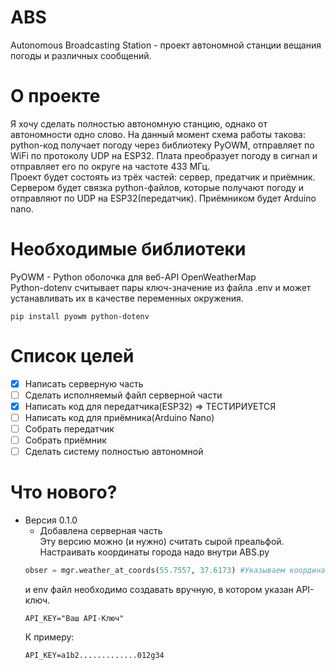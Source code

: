 # ABS
 Autonomous Broadcasting Station - проект автономной станции вещания погоды и различных сообщений.
# О проекте
Я хочу сделать полностью автономную станцию, однако от автономности одно слово. На данный момент схема работы такова: python-код получает погоду через библиотеку PyOWM, отправляет по WiFi по протоколу UDP на ESP32. Плата преобразует погоду в сигнал и отправляет его по округе на частоте 433 МГц.  
Проект будет состоять из трёх частей: сервер, предатчик и приёмник.  
Сервером будет связка python-файлов, которые получают погоду и отправляют по UDP на ESP32(передатчик). Приёмником будет Arduino nano.
# Необходимые библиотеки
PyOWM - Python оболочка для веб-API OpenWeatherMap  
Python-dotenv считывает пары ключ-значение из файла .env и может устанавливать их в качестве переменных окружения.
```
pip install pyowm python-dotenv
```
# Список целей
- [X] Написать серверную часть
- [ ] Сделать исполняемый файл серверной части
- [X] Написать код для передатчика(ESP32) => ТЕСТИРИУЕТСЯ
- [ ] Написать код для приёмника(Arduino Nano)
- [ ] Собрать передатчик
- [ ] Собрать приёмник
- [ ] Сделать систему полностью автономной
# Что нового?
- Версия 0.1.0  
    - Добавлена серверная часть  
    Эту версию можно (и нужно) считать сырой преальфой. Настраивать координаты города надо внутри ABS.py  
    ```python
    obser = mgr.weather_at_coords(55.7557, 37.6173) #Указываем координаты города для которого выводится погода
    ```  
    и env файл необходимо создавать вручную, в котором указан API-ключ.  
    ```
    API_KEY="Ваш API-Ключ"
    ```  
    К примеру:  
    ```
    API_KEY=a1b2.............012g34
    ``` 
    
